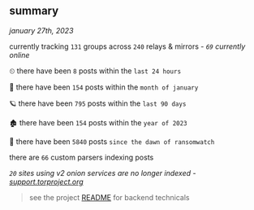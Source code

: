 
## summary
_january 27th, 2023_

currently tracking `131` groups across `240` relays & mirrors - _`69` currently online_

⏲ there have been `8` posts within the `last 24 hours`

🦈 there have been `154` posts within the `month of january`

🪐 there have been `795` posts within the `last 90 days`

🏚 there have been `154` posts within the `year of 2023`

🦕 there have been `5840` posts `since the dawn of ransomwatch`

there are `66` custom parsers indexing posts

_`20` sites using v2 onion services are no longer indexed - [support.torproject.org](https://support.torproject.org/onionservices/v2-deprecation/)_

> see the project [README](https://github.com/joshhighet/ransomwatch#ransomwatch--) for backend technicals
